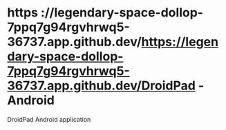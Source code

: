 
https
://legendary-space-dollop-7ppq7g94rgvhrwq5-36737.app.github.dev/https://legendary-space-dollop-7ppq7g94rgvhrwq5-36737.app.github.dev/DroidPad - Android
==================

DroidPad Android application
